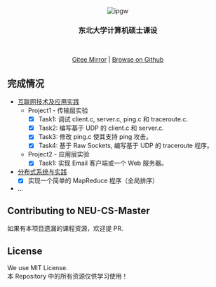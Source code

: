 
<p align="center">
    <img src="https://z3.ax1x.com/2021/10/28/5qHicj.jpg"  alt="ipgw"/>
</p>
<h3 align="center">东北大学计算机硕士课设</h3>
<p align="center">
<img src="https://img.shields.io/github/v/release/xuwhao/neu-cs-master" alt="">
<img src="https://img.shields.io/github/issues/xuwhao/neu-cs-master?color=rgb%2877%20199%20166%29" alt="">
<img src="https://img.shields.io/github/downloads/xuwhao/neu-cs-master/total?color=ea8f14&label=users" alt="">
<img src="https://img.shields.io/github/license/xuwhao/neu-cs-master" alt="">
</p>
<p align="center"><a href="https://gitee.com/xuwhao/neu-cs-master">Gitee Mirror</a>  |  <a href="https://github.com/xuwhao/neu-cs-master">Browse on Github</a></p>

## 完成情况

* [互联网技术及应用实践](https://github.com/xuwhao/neu-cs-master/tree/main/Internet-technology)
  * Project1 - 传输层实验
    * [x] Task1: 调试 client.c, server.c, ping.c 和 traceroute.c.
    * [x] Task2: 编写基于 UDP 的 client.c 和 server.c.
    * [x] Task3: 修改 ping.c 使其支持 ping 攻击。
    * [x] Task4: 基于 Raw Sockets, 编写基于 UDP 的 traceroute 程序。
  * Project2 - 应用层实验
    * [x] Task1: 实现 Email 客户端或一个 Web 服务器。
* [分布式系统与实践](https://github.com/xuwhao/neu-cs-master/tree/main/dos)
  * [x] 实现一个简单的 MapReduce 程序（全局排序）
* ...

## Contributing to NEU-CS-Master

如果有本项目遗漏的课程资源，欢迎提 PR.

## License

We use MIT License.  
本 Repository 中的所有资源仅供学习使用！

